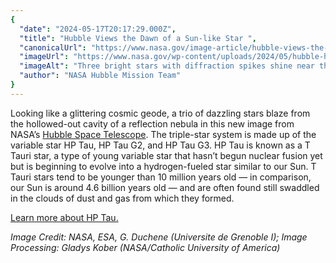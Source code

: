 ```yaml
---
{
  "date": "2024-05-17T20:17:29.000Z",
  "title": "Hubble Views the Dawn of a Sun-like Star ",
  "canonicalUrl": "https://www.nasa.gov/image-article/hubble-views-the-dawn-of-a-sun-like-star/",
  "imageUrl": "https://www.nasa.gov/wp-content/uploads/2024/05/hubble-hptau-wfc3-1-flat-finalok.jpg",
  "imageAlt": "Three bright stars with diffraction spikes shine near the center-right of the image, illuminating nearby clouds that glow in pale blue. The clouds darken at the edges of the image, and are dotted with smaller stars, some also with diffraction spikes.",
  "author": "NASA Hubble Mission Team"
}
---
```


Looking like a glittering cosmic geode, a trio of dazzling stars blaze from the hollowed-out cavity of a reflection nebula in this new image from NASA’s [Hubble Space Telescope](https://science.nasa.gov/mission/hubble/). The triple-star system is made up of the variable star HP Tau, HP Tau G2, and HP Tau G3. HP Tau is known as a T Tauri star, a type of young variable star that hasn’t begun nuclear fusion yet but is beginning to evolve into a hydrogen-fueled star similar to our Sun. T Tauri stars tend to be younger than 10 million years old ― in comparison, our Sun is around 4.6 billion years old ― and are often found still swaddled in the clouds of dust and gas from which they formed.

[Learn more about HP Tau.](https://science.nasa.gov/missions/hubble/hubble-views-the-dawn-of-a-sun-like-star/)

_Image Credit: NASA, ESA, G. Duchene (Universite de Grenoble I); Image Processing: Gladys Kober (NASA/Catholic University of America)_
